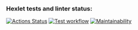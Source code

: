 ### Hexlet tests and linter status:
[![Actions Status](https://github.com/Kassy-8/frontend-project-lvl3/workflows/hexlet-check/badge.svg)](https://github.com/Kassy-8/frontend-project-lvl3/actions)
[![Test workflow](https://github.com/Kassy-8/frontend-project-lvl3/actions/workflows/test.yml/badge.svg)](https://github.com/Kassy-8/frontend-project-lvl3/actions/workflows/test.yml)
[![Maintainability](https://api.codeclimate.com/v1/badges/87fc87cfea9040498d1e/maintainability)](https://codeclimate.com/github/Kassy-8/frontend-project-lvl3/maintainability)
